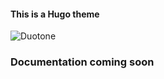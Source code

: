 #### This is a Hugo theme

![Duotone](https://github.com/manuelfedel/hugo-theme-duotone/blob/master/images/duotoneshowcase.png?raw=true)

### Documentation coming soon